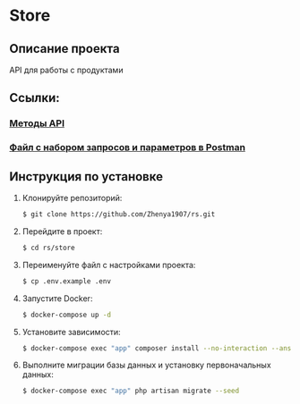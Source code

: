# Store

## Описание проекта

API для работы с продуктами

## Ссылки:

### [Методы API](store/api_v1.md)

### [Файл с набором запросов и параметров в Postman](store/store.postman_collection.json)

## Инструкция по установке

1. Клонируйте репозиторий:
    ```sh
    $ git clone https://github.com/Zhenya1907/rs.git
    ```
2. Перейдите в проект:
    ```sh
    $ cd rs/store
    ```
3. Переименуйте файл с настройками проекта:
    ```sh
    $ cp .env.example .env
    ```
4. Запустите Docker:
    ```sh
    $ docker-compose up -d
    ```
5. Установите зависимости:
    ```sh
    $ docker-compose exec "app" composer install --no-interaction --ansi --no-suggest
    ```
6. Выполните миграции базы данных и установку первоначальных данных:
    ```sh
    $ docker-compose exec "app" php artisan migrate --seed
   ```



